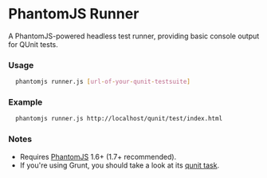 # PhantomJS Runner #
A PhantomJS-powered headless test runner, providing basic console output for QUnit tests.  

### Usage ###
```bash
  phantomjs runner.js [url-of-your-qunit-testsuite]
```

### Example ###
```bash
  phantomjs runner.js http://localhost/qunit/test/index.html
```

### Notes ###
 - Requires [PhantomJS](http://phantomjs.org/) 1.6+ (1.7+ recommended).
 - If you're using Grunt, you should take a look at its [qunit task](https://github.com/gruntjs/grunt/blob/master/docs/task_qunit.md).
